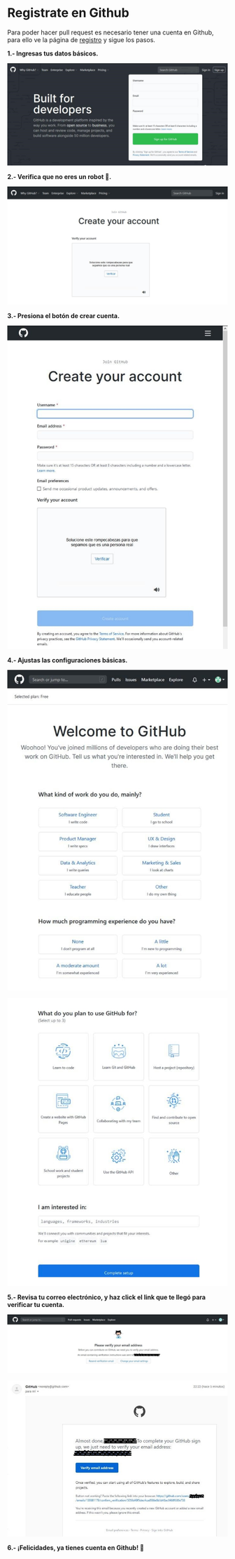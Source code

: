 # Registrate en Github 

Para poder hacer pull request es necesario tener una cuenta en Github, para ello ve la página de [registro](https://github.com/join) y sigue los pasos.

**1.- Ingresas tus datos básicos.**

![Image](_assets/contributing/github_account/01.jpg)

**2.- Verifica que no eres un robot :robot:.**

![Image](_assets/contributing/github_account/02.jpg)

**3.- Presiona el botón de crear cuenta.**

![Image](_assets/contributing/github_account/03.jpg)

**4.- Ajustas las configuraciones básicas.**

![Image](_assets/contributing/github_account/04.jpg)

![Image](_assets/contributing/github_account/05.jpg)

**5.- Revisa tu correo electrónico, y haz click el link que te llegó para verificar tu cuenta.**

![Image](_assets/contributing/github_account/06.jpg)

![Image](_assets/contributing/github_account/07.jpg)

**6.- ¡Felicidades, ya tienes cuenta en Github! :tada:**